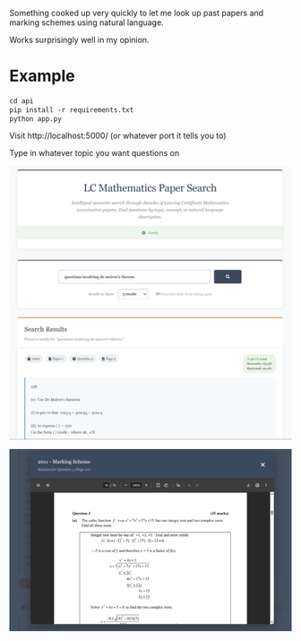 Something cooked up very quickly to let me look up past papers and marking schemes using natural language.

Works surprisingly well in my opinion.

# Example

```
cd api
pip install -r requirements.txt
python app.py
```

Visit http://localhost:5000/ (or whatever port it tells you to)

Type in whatever topic you want questions on

![alt text](image1.png)

![alt text](image.png)
